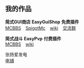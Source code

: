## 我的作品

**简式GUI商店**  **EasyGuiShop** **免费插件**  
[MCBBS](https://www.mcbbs.net/thread-1321609-1-1.html) &ensp;
[SpigotMc](https://www.spigotmc.org/resources/easyonlineshop.100881/) &ensp;
[wiki](EasyGuiShop/zh_CN/) &ensp;
[交流群](https://jq.qq.com/?_wv=1027&k=94mGEG8L)

**简式战斗** **EasyPvp** **付费插件**    
[MCBBS](https://www.mcbbs.net/thread-1339244-1-1.html) &ensp;
[wiki](EasyPvp/zh_CN/)


张扬爱发电  
[电铺](https://afdian.net/@easy_zy)
